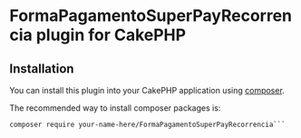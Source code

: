 # FormaPagamentoSuperPayRecorrencia plugin for CakePHP

## Installation

You can install this plugin into your CakePHP application using [composer](http://getcomposer.org).

The recommended way to install composer packages is:

```
composer require your-name-here/FormaPagamentoSuperPayRecorrencia```
